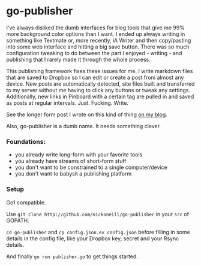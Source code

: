 # go-publisher

I've always disliked the dumb interfaces for blog tools that give me 99% more background color options than I want. I ended up always writing in something like Textmate or, more recently, iA Writer and then copy/pasting into some web interface and hitting a big save button. There was so much configuration tweaking to do between the part I enjoyed - writing - and publishing that I rarely made it through the whole process.

This publishing framework fixes these issues for me. I write markdown files that are saved to Dropbox so I can edit or create a post from almost any device. New posts are automatically detected, site files built and transferred to my server without me having to click any buttons or tweak any settings. Additionally, new links in Pinboard with a certain tag are pulled in and saved as posts at regular intervals. Just. Fucking. Write.

See the longer form post I wrote on this kind of thing [on my blog](http://blog.nickoneill.name/this-is-how-i-blog.html).

Also, go-publisher is a dumb name. It needs something clever.

### Foundations:

* you already write long-form with your favorite tools
* you already have streams of short-form stuff
* you don't want to be constrained to a single computer/device
* you don't want to babysit a publishing platform

### Setup

Go1 compatible.

Use `git clone http://github.com/nickoneill/go-publisher` in your `src` of GOPATH.

`cd go-publisher` and `cp config.json.ex config.json` before filling in some details in the config file, like your Dropbox key, secret and your Rsync details.

And finally `go run publisher.go` to get things started.